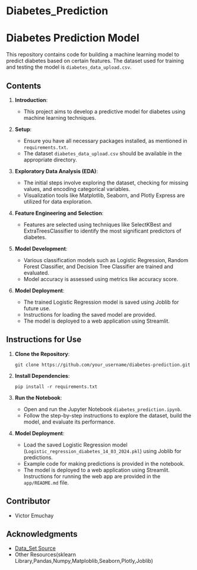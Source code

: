 # Diabetes_Prediction

# Diabetes Prediction Model

This repository contains code for building a machine learning model to predict diabetes based on certain features. The dataset used for training and testing the model is `diabetes_data_upload.csv`.

## Contents

1. **Introduction**: 
   - This project aims to develop a predictive model for diabetes using machine learning techniques.
   
2. **Setup**: 
   - Ensure you have all necessary packages installed, as mentioned in `requirements.txt`.
   - The dataset `diabetes_data_upload.csv` should be available in the appropriate directory.
   
3. **Exploratory Data Analysis (EDA)**: 
   - The initial steps involve exploring the dataset, checking for missing values, and encoding categorical variables.
   - Visualization tools like Matplotlib, Seaborn, and Plotly Express are utilized for data exploration.

4. **Feature Engineering and Selection**: 
   - Features are selected using techniques like SelectKBest and ExtraTreesClassifier to identify the most significant predictors of diabetes.

5. **Model Development**: 
   - Various classification models such as Logistic Regression, Random Forest Classifier, and Decision Tree Classifier are trained and evaluated.
   - Model accuracy is assessed using metrics like accuracy score.

6. **Model Deployment**: 
   - The trained Logistic Regression model is saved using Joblib for future use.
   - Instructions for loading the saved model are provided.
   - The model is deployed to a web application using Streamlit.

## Instructions for Use

1. **Clone the Repository**: 
   ```
   git clone https://github.com/your_username/diabetes-prediction.git
   ```

2. **Install Dependencies**: 
   ```
   pip install -r requirements.txt
   ```

3. **Run the Notebook**: 
   - Open and run the Jupyter Notebook `diabetes_prediction.ipynb`.
   - Follow the step-by-step instructions to explore the dataset, build the model, and evaluate its performance.

4. **Model Deployment**: 
   - Load the saved Logistic Regression model (`Logistic_regression_diabetes_14_03_2024.pkl`) using Joblib for predictions.
   - Example code for making predictions is provided in the notebook.
   - The model is deployed to a web application using Streamlit. Instructions for running the web app are provided in the `app/README.md` file.

## Contributor
- Victor Emuchay

## Acknowledgments
- [Data_Set Source](https://archive.ics.uci.edu/dataset/529/early+stage+diabetes+risk+prediction+dataset)
- Other Resources(sklearn Library,Pandas,Numpy,Matploblib,Seaborn,Plotly,Joblib)

